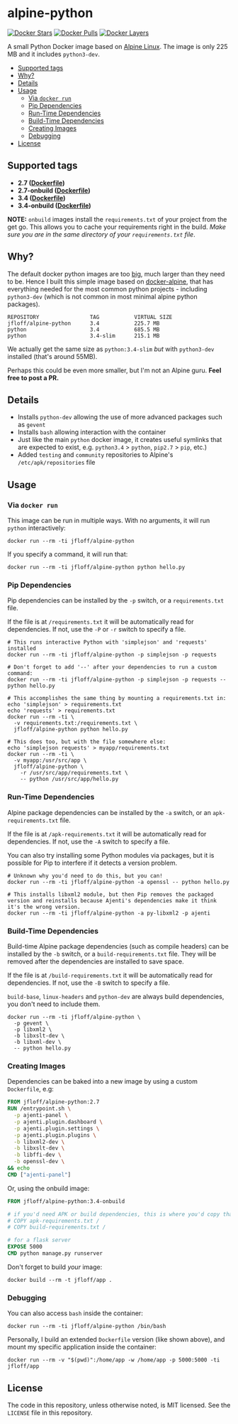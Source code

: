 # alpine-python

[![Docker Stars](https://img.shields.io/docker/stars/jfloff/alpine-python.svg)][hub]
[![Docker Pulls](https://img.shields.io/docker/pulls/jfloff/alpine-python.svg)][hub]
[![Docker Layers](https://badge.imagelayers.io/jfloff/alpine-python:latest.svg)](https://imagelayers.io/?images=jfloff/alpine-python:latest 'Get your own badge on imagelayers.io')

[hub]: https://hub.docker.com/r/jfloff/alpine-python/

A small Python Docker image based on [Alpine Linux](http://alpinelinux.org/). The image is only 225 MB and it includes `python3-dev`.

<!-- MDTOC maxdepth:2 firsth1:0 numbering:0 flatten:0 bullets:1 updateOnSave:1 -->

- [Supported tags](#supported-tags)   
- [Why?](#why)   
- [Details](#details)   
- [Usage](#usage)   
   - [Via `docker run`](#via-docker-run)   
   - [Pip Dependencies](#pip-dependencies)   
   - [Run-Time Dependencies](#run-time-dependencies)   
   - [Build-Time Dependencies](#build-time-dependencies)   
   - [Creating Images](#creating-images)   
   - [Debugging](#debugging)   
- [License](#license)   

<!-- /MDTOC -->

## Supported tags
* **2.7 ([Dockerfile](https://github.com/jfloff/alpine-python/blob/master/2.7/Dockerfile))**
* **2.7-onbuild ([Dockerfile](https://github.com/jfloff/alpine-python/blob/master/2.7/onbuild/Dockerfile))**
* **3.4 ([Dockerfile](https://github.com/jfloff/alpine-python/blob/master/3.4/Dockerfile))**
* **3.4-onbuild ([Dockerfile](https://github.com/jfloff/alpine-python/blob/master/3.4/onbuild/Dockerfile))**

**NOTE:** `onbuild` images install the `requirements.txt` of your project from the get go. This allows you to cache your requirements right in the build. _Make sure you are in the same directory of your `requirements.txt` file_.

## Why?
The default docker python images are too [big](https://github.com/docker-library/python/issues/45), much larger than they need to be. Hence I built this simple image based on [docker-alpine](https://github.com/gliderlabs/docker-alpine), that has everything needed for the most common python projects - including `python3-dev` (which is not common in most minimal alpine python packages).

```
REPOSITORY                TAG           VIRTUAL SIZE
jfloff/alpine-python      3.4           225.7 MB
python                    3.4           685.5 MB
python                    3.4-slim      215.1 MB
```

We actually get the same size as `python:3.4-slim` *but* with `python3-dev` installed (that's around 55MB).

Perhaps this could be even more smaller, but I'm not an Alpine guru. **Feel free to post a PR.**

## Details
* Installs `python-dev` allowing the use of more advanced packages such as `gevent`
* Installs `bash` allowing interaction with the container
* Just like the main `python` docker image, it creates useful symlinks that are expected to exist, e.g. `python3.4` > `python`, `pip2.7` > `pip`, etc.)
* Added `testing` and `community` repositories to Alpine's `/etc/apk/repositories` file



## Usage

### Via `docker run`
This image can be run in multiple ways. With no arguments, it will run `python` interactively:
```shell
docker run --rm -ti jfloff/alpine-python
```

If you specify a command, it will run that:
```shell
docker run --rm -ti jfloff/alpine-python python hello.py
```

### Pip Dependencies
Pip dependencies can be installed by the `-p` switch, or a `requirements.txt` file.

If the file is at `/requirements.txt` it will be automatically read for dependencies. If not, use the `-P` or `-r` switch to specify a file.
```shell
# This runs interactive Python with 'simplejson' and 'requests' installed
docker run --rm -ti jfloff/alpine-python -p simplejson -p requests

# Don't forget to add '--' after your dependencies to run a custom command:
docker run --rm -ti jfloff/alpine-python -p simplejson -p requests -- python hello.py

# This accomplishes the same thing by mounting a requirements.txt in:
echo 'simplejson' > requirements.txt
echo 'requests' > requirements.txt
docker run --rm -ti \
  -v requirements.txt:/requirements.txt \
  jfloff/alpine-python python hello.py

# This does too, but with the file somewhere else:
echo 'simplejson requests' > myapp/requirements.txt
docker run --rm -ti \
  -v myapp:/usr/src/app \
  jfloff/alpine-python \
    -r /usr/src/app/requirements.txt \
    -- python /usr/src/app/hello.py
```

### Run-Time Dependencies
Alpine package dependencies can be installed by the `-a` switch, or an `apk-requirements.txt` file.

If the file is at `/apk-requirements.txt` it will be automatically read for dependencies. If not, use the `-A` switch to specify a file.

You can also try installing some Python modules via packages, but it is possible for Pip to interfere if it detects a version problem.
```shell
# Unknown why you'd need to do this, but you can!
docker run --rm -ti jfloff/alpine-python -a openssl -- python hello.py

# This installs libxml2 module, but then Pip removes the packaged version and reinstalls because Ajenti's dependencies make it think it's the wrong version.
docker run --rm -ti jfloff/alpine-python -a py-libxml2 -p ajenti
```

### Build-Time Dependencies
Build-time Alpine package dependencies (such as compile headers) can be installed by the `-b` switch, or a `build-requirements.txt` file. They will be removed after the dependencies are installed to save space.

If the file is at `/build-requirements.txt` it will be automatically read for dependencies. If not, use the `-B` switch to specify a file.

`build-base`, `linux-headers` and `python-dev` are always build dependencies, you don't need to include them.
```shell
docker run --rm -ti jfloff/alpine-python \
  -p gevent \
  -p libxml2 \
  -b libxslt-dev \
  -b libxml-dev \
  -- python hello.py
```

### Creating Images
Dependencies can be baked into a new image by using a custom `Dockerfile`, e.g:
```dockerfile
FROM jfloff/alpine-python:2.7
RUN /entrypoint.sh \
  -p ajenti-panel \
  -p ajenti.plugin.dashboard \
  -p ajenti.plugin.settings \
  -p ajenti.plugin.plugins \
  -b libxml2-dev \
  -b libxslt-dev \
  -b libffi-dev \
  -b openssl-dev \
&& echo
CMD ["ajenti-panel"]
```

Or, using the onbuild image:
```dockerfile
FROM jfloff/alpine-python:3.4-onbuild

# if you'd need APK or build dependencies, this is where you'd copy that in:
# COPY apk-requirements.txt /
# COPY build-requirements.txt /

# for a flask server
EXPOSE 5000
CMD python manage.py runserver
```

Don't forget to build _your_ image:
```shell
docker build --rm -t jfloff/app .
```

### Debugging
You can also access `bash` inside the container:
```shell
docker run --rm -ti jfloff/alpine-python /bin/bash
```


Personally, I build an extended `Dockerfile` version (like shown above), and mount my specific application inside the container:
```shell
docker run --rm -v "$(pwd)":/home/app -w /home/app -p 5000:5000 -ti jfloff/app
```

## License
The code in this repository, unless otherwise noted, is MIT licensed. See the `LICENSE` file in this repository.
